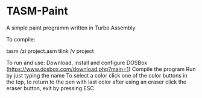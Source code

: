 # TASM-Paint

A simple paint programm written in Turbo Assembly


To compile:

tasm /zi project.asm
tlink /v project


To run and use:
Download, install and configure DOSBox (https://www.dosbox.com/download.php?main=1)
Compile the program
Run by just typing the name
To select a color click one of the color buttons in the top, to return to the pen with last color after using an eraser click the eraser button, exit by pressing ESC
